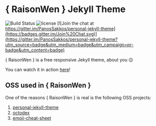 # { RaisonWen } Jekyll Theme
![Build Status](https://travis-ci.org/PanosSakkos/personal-jekyll-theme.svg?branch=master)
![license](https://img.shields.io/badge/license-MIT-blue.svg?link=https://github.com/dono-app/ios/blob/master/LICENSE)
[![Join the chat at https://gitter.im/PanosSakkos/personal-jekyll-theme](https://badges.gitter.im/Join%20Chat.svg)](https://gitter.im/PanosSakkos/personal-jekyll-theme?utm_source=badge&utm_medium=badge&utm_campaign=pr-badge&utm_content=badge)

{ RaisonWen } is a free responsive Jekyll theme, about you :wink:

You can watch it in action [here](https://raisonwen.github.io/)!

## OSS used in { RaisonWen }

One of the reasons { RaisonWen } is real is the following OSS projects:

  1. [personal-jekyll-theme](https://github.com/panossakkos/personal-jekyll-theme/)
  2. [octodex](https://octodex.github.com/)
  3. [emoji-cheat-sheet](http://www.webpagefx.com/tools/emoji-cheat-sheet/)
